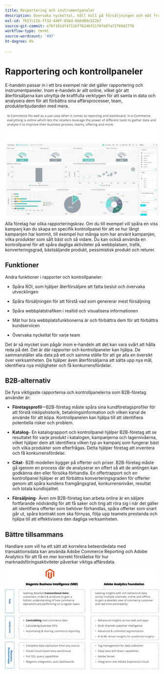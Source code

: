 ```yaml
---
title: Resportering och instrumentpaneler
description: Övervaka nyckeltal, håll koll på försäljningen och mät framgången för er e-handelsplats med rapporter och kontrollpaneler.
exl-id: 7b57c11b-ff32-440f-85bd-6b6d09c522b7
source-git-commit: e76f101df47116f7b246f21f0fe0fa72769d2776
workflow-type: tm+mt
source-wordcount: '497'
ht-degree: 0%

---
```


# Rapportering och kontrollpaneler

E-handeln passar in i ett bra exempel när det gäller rapportering och instrumentpaneler. Inom e-handeln är allt online, vilket gör att återförsäljarna kan utnyttja de kraftfulla verktygen för att samla in data och analysera dem för att förbättra sina affärsprocesser, team, produkterbjudanden med mera.

![Exempel på kontrollpanel för rapportering](../../assets/playbooks/dashboard-example.png)

Alla företag har olika rapporteringskrav. Om du till exempel vill spåra en viss kampanj kan du skapa en specifik kontrollpanel för att se hur långt kampanjen har kommit, till exempel hur många som har använt kampanjen, vilka produkter som sålt bäst och så vidare. Du kan också använda en kontrollpanel för att spåra dagliga aktiviteter på webbplatsen, trafik, konverteringsgrad, bästsäljande produkt, pessimistisk produkt och returer.

## Funktioner

Andra funktioner i rapporter och kontrollpaneler:

- Spåra ROI, som hjälper återförsäljare att fatta beslut och övervaka utvecklingen

- Spåra försäljningen för att förstå vad som genererar mest försäljning

- Spåra webbplatstrafiken i realtid och visualisera informationen

- Mät hur bra webbplatsfunktionerna är och förbättra dem för att förbättra kundservicen

- Övervaka nyckeltal för varje team

Det är så mycket som pågår inom e-handeln att det kan vara svårt att hålla reda på det. Det är där rapporter och kontrollpaneler kan hjälpa. De sammanställer alla data på ett och samma ställe för att ge alla en översikt över verksamheten. De hjälper även återförsäljarna att sätta upp nya mål, identifiera nya möjligheter och få konkurrensfördelar.

## B2B-alternativ

De fyra viktigaste rapporterna och kontrollpanelerna som B2B-företag använder är:

- **Företagsprofil**—B2B-företag måste spåra sina kundföretagsprofiler för att förstå inköpshistorik, betalningsinformation och vilken kanal de använde för att köpa. Kontrollpanelen kan hjälpa till att identifiera potentiella risker och problem.

- **Katalog**- En katalograpport och kontrollpanel hjälper B2B-företag att se resultatet för varje produkt i katalogen, kampanjerna och lagernivåerna, vilket hjälper dem att identifiera vilken typ av kampanj som fungerar bäst och vilka produkter som efterfrågas. Detta hjälper företag att inventera och få konkurrensfördelar.

- **Citat**- B2B-modellen bygger på offerter och priser. B2B-företag måste gå igenom en process där de analyserar en offert så att de antingen kan godkänna den eller försöka förhandla. En offertrapport och en kontrollpanel hjälper er att förbättra konverteringsgraden för offerter genom att spåra kundens framgångsgrad, konkurrensnivåer, resultat och totala kundlojalitet.

- **Försäljning**- Även om B2B-företag kan arbeta online är en säljare fortfarande nödvändig för att få saker och ting att röra sig i när det gäller att identifiera offerter som behöver förhandlas, spåra offerter som snart går ut, spåra kontrakt som ska förnyas, följa upp teamets prestanda och hjälpa till att effektivisera den dagliga verksamheten.

## Bättre tillsammans

Handlare som vill ha ett sätt att korrelera beteendedata med transaktionsdata kan använda Adobe Commerce Reporting och Adobe Analytics för att få en mer korrekt förståelse för hur marknadsföringsaktiviteter påverkar viktiga affärsdata.

![Rapportdiagram](../../assets/playbooks/reporting-diagram.png)
